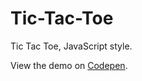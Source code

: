 # Tic-Tac-Toe

Tic Tac Toe, JavaScript style.

View the demo on [Codepen](https://codepen.io/AlcinaW/full/vWOMdb).
